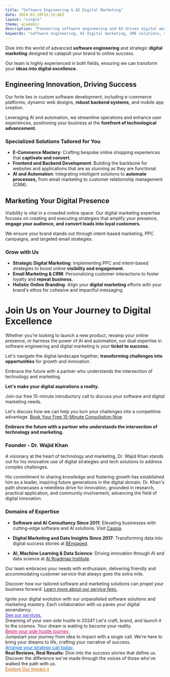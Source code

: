 ```yaml
---
title: "Software Engineering & AI Digital Marketing"
date: 2024-03-20T15:53:46Z
layout: "single"
theme: academic
description: "Pioneering software engineering and AI-driven digital marketing solutions designed for SMEs and startups to thrive in the digital era."
keywords: "software engineering, AI digital marketing, SME solutions, startup growth, technology innovation"
---
```



Dive into the world of advanced **software engineering** and strategic **digital marketing** designed to catapult your brand to online success. 

Our team is highly experienced in both fields, ensuring we can transform your **ideas into digital excellence.**

## Engineering Innovation, Driving Success

Our forte lies in custom software development, including e-commerce platforms, dynamic web designs, **robust backend systems,** and mobile app creation. 

Leveraging AI and automation, we streamline operations and enhance user experiences, positioning your business at the **forefront of technological advancement.**

### Specialized Solutions Tailored for You
- **E-Commerce Mastery**: Crafting bespoke online shopping experiences that **captivate and convert.**
- **Frontend and Backend Development**: Building the backbone for websites and applications that are as stunning as they are functional.
- **AI and Automation**: Integrating intelligent solutions to **automate processes,** from email marketing to customer relationship management (CRM).

## Marketing Your Digital Presence
Visibility is vital in a crowded online space. Our digital marketing expertise focuses on creating and executing strategies that amplify your presence, **engage your audience, and convert leads into loyal customers.** 

We ensure your brand stands out through intent-based marketing, PPC campaigns, and targeted email strategies.

### Grow with Us
- **Strategic Digital Marketing**: Implementing PPC and intent-based strategies to boost online **visibility and engagement.**
- **Email Marketing & CRM**: Personalizing customer interactions to foster loyalty and **repeat business.**
- **Holistic Online Branding**: Align your **digital marketing** efforts with your brand's ethos for cohesive and impactful messaging.

# Join Us on Your Journey to Digital Excellence
Whether you're looking to launch a new product, revamp your online presence, or harness the power of AI and automation, our dual expertise in software engineering and digital marketing is your **ticket to success.** 

Let's navigate the digital landscape together, **transforming challenges into opportunities** for growth and innovation.

Embrace the future with a partner who understands the intersection of technology and marketing. 

**Let's make your digital aspirations a reality.**

Join our free 15-minute introductory call to discuss your software and digital marketing needs. 

Let's discuss how we can help you turn your challenges into a competitive advantage.
[Book Your Free 15-Minute Consultation Now](/short-call/)

**Embrace the future with a partner who understands the intersection of technology and marketing.** 

### Founder - Dr. Wajid Khan
A visionary at the heart of technology and marketing, Dr. Wajid Khan stands out for his innovative use of digital strategies and tech solutions to address complex challenges. 

His commitment to sharing knowledge and fostering growth has established him as a leader, inspiring future generations in the digital domain. Dr. Khan's path showcases a relentless drive for innovation, grounded in research, practical application, and community involvement, advancing the field of digital innovation. 

### Domains of Expertise

- **Software and AI Consultancy Since 2011**: Elevating businesses with cutting-edge software and AI solutions. Visit [Caspia](https://caspia.co.uk/).

- **Digital Marketing and Data Insights Since 2017**: Transforming data into digital success stories at [BEngaged](https://bengaged.io).

- **AI, Machine Learning & Data Science**: Driving innovation through AI and data science at [AI Roadmap Institute](https://airoadmap.org/).

Our team embraces your needs with enthusiasm, delivering friendly and accommodating customer service that always goes the extra mile.

Discover how our tailored software and marketing solutions can propel your business forward. [Learn more about our service fees.](/service-fees/)

<div class="offer">
  Ignite your digital evolution with our unparalleled software solutions and marketing mastery. Each collaboration with us paves your digital ascendancy. <br>
  <a href="/services/" style="color: #3333CC;">See our services.</a>
</div>

<div class="offer2">
  Dreaming of your own side hustle in 2024? Let's craft, brand, and launch it to the cosmos. Your dream is waiting to become your reality. <br>
  <a href="/side-hustle/" style="color: #CC0066;">Begin your side hustle journey.</a>
</div>

<div class="offer3">
  Jumpstart your journey from idea to impact with a single call. We're here to bring your dreams to life, crafting your narrative of success. <br>
  <a href="/short-call/" style="color: #0066CC;">Arrange your strategy call today.</a>
</div>

<div class="offer4">
  <strong>Real Reviews, Real Results:</strong> Dive into the success stories that define us. Discover the difference we've made through the voices of those who've walked the path with us.<br>
  <a href="/reviews/" style="color: #CC6600;">Explore Our Impact &raquo;</a>
</div>

